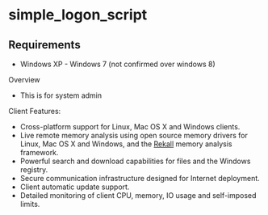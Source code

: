 # simple_logon_script

Requirements
---
- Windows XP - Windows 7 (not confirmed over windows 8)

Overview
- This is for system admin

Client Features:

 * Cross-platform support for Linux, Mac OS X and Windows clients.
 * Live remote memory analysis using open source memory drivers for Linux, Mac
   OS X and Windows, and the [Rekall](http://www.rekall-forensic.com/) memory
   analysis framework.
 * Powerful search and download capabilities for files and the Windows registry.
 * Secure communication infrastructure designed for Internet deployment.
 * Client automatic update support.
 * Detailed monitoring of client CPU, memory, IO usage and self-imposed
   limits.
